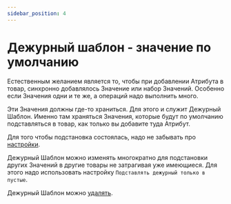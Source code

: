 ```yaml
---
sidebar_position: 4
---
```


# Дежурный шаблон \- значение по умолчанию

Естественным желанием является то, чтобы при добавлении Атрибута в товар, синхронно добавлялось Значение или набор Значений. Особенно если Значения одни и те же, а операций надо выполнить много.

Эти Значения должны где-то храниться. Для этого и служит Дежурный Шаблон. Именно там храняться Значения, которые будут по умолчанию подставляться в товар, как только вы добавите туда Атрибут.

Для того чтобы подстановка состоялась, надо не забывать про [настройки](settings.html#settings-product).

Дежурный Шаблон можно изменять многократно для подстановки других Значений в другие товары не затрагивая уже имеющиеся. Для этого надо использовать настройку `Подставлять дежурный только в пустые`.

Дежурный Шаблон можно [удалять](using.html#using-duty-del).